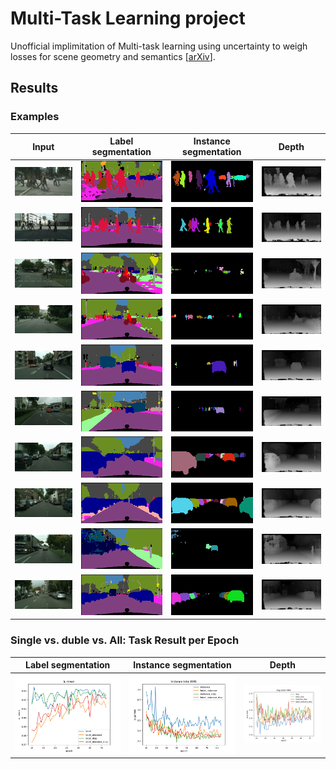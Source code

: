 # Multi-Task Learning project
Unofficial implimitation of Multi-task learning using uncertainty to weigh losses for scene geometry and semantics [[arXiv](https://arxiv.org/abs/1705.07115)].

## Results
### Examples
|        Input        | Label <br>segmentation  |Instance <br>segmentation|       Depth         |
|:-------------------:|:-------------------:|:-------------------:|:-------------------:|
|<img width="200px" src='inputs/Pedestrian_crossing_0.png'>|<img src='results/resNet_label_instance_disp/label_Pedestrian_crossing_0.png' width="200px">|<img src='results/resNet_label_instance_disp/instance_Pedestrian_crossing_0.png' width="200px">|<img src='results/resNet_label_instance_disp/disp_Pedestrian_crossing_0.png' width="200px">|
|<img width="200px" src='inputs/Pedestrian_crossing_1.png'>|<img src='results/resNet_label_instance_disp/label_Pedestrian_crossing_1.png' width="200px">|<img src='results/resNet_label_instance_disp/instance_Pedestrian_crossing_1.png' width="200px">|<img src='results/resNet_label_instance_disp/disp_Pedestrian_crossing_1.png' width="200px">|
|<img width="200px" src='inputs/bicycle_0.png'>|<img src='results/resNet_label_instance_disp/label_bicycle_0.png' width="200px">|<img src='results/resNet_label_instance_disp/instance_bicycle_0.png' width="200px">|<img src='results/resNet_label_instance_disp/disp_bicycle_0.png' width="200px">|
|<img width="200px" src='inputs/bicycle_1.png'>|<img src='results/resNet_label_instance_disp/label_bicycle_1.png' width="200px">|<img src='results/resNet_label_instance_disp/instance_bicycle_1.png' width="200px">|<img src='results/resNet_label_instance_disp/disp_bicycle_1.png' width="200px">|
|<img width="200px" src='inputs/bus_0.png'>|<img src='results/resNet_label_instance_disp/label_bus_0.png' width="200px">|<img src='results/resNet_label_instance_disp/instance_bus_0.png' width="200px">|<img src='results/resNet_label_instance_disp/disp_bus_0.png' width="200px">|
|<img width="200px" src='inputs/bus_1.png'>|<img src='results/resNet_label_instance_disp/label_bus_1.png' width="200px">|<img src='results/resNet_label_instance_disp/instance_bus_1.png' width="200px">|<img src='results/resNet_label_instance_disp/disp_bus_1.png' width="200px">|
|<img width="200px" src='inputs/parking_0.png'>|<img src='results/resNet_label_instance_disp/label_parking_0.png' width="200px">|<img src='results/resNet_label_instance_disp/instance_parking_0.png' width="200px">|<img src='results/resNet_label_instance_disp/disp_parking_0.png' width="200px">|
|<img width="200px" src='inputs/parking_1.png'>|<img src='results/resNet_label_instance_disp/label_parking_1.png' width="200px">|<img src='results/resNet_label_instance_disp/instance_parking_1.png' width="200px">|<img src='results/resNet_label_instance_disp/disp_parking_1.png' width="200px">|
|<img width="200px" src='inputs/truck_0.png'>|<img src='results/resNet_label_instance_disp/label_truck_0.png' width="200px">|<img src='results/resNet_label_instance_disp/instance_truck_0.png' width="200px">|<img src='results/resNet_label_instance_disp/disp_truck_0.png' width="200px">|
|<img width="200px" src='inputs/truck_1.png'>|<img src='results/resNet_label_instance_disp/label_truck_1.png' width="200px">|<img src='results/resNet_label_instance_disp/instance_truck_1.png' width="200px">|<img src='results/resNet_label_instance_disp/disp_truck_1.png' width="200px">|

### Single vs. duble vs. All: Task Result per Epoch
|Label segmentation   |Instance segmentation|       Depth         |
|:-------------------:|:-------------------:|:-------------------:|
|<img src='images/graphs/label.png'>|<img src='images/graphs/instance.png'>|<img src='images/graphs/disp.png'>|



